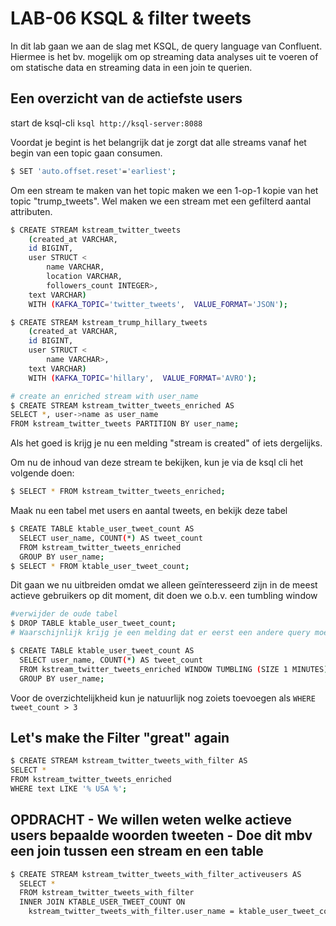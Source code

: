 # LAB-06 KSQL & filter tweets
In dit lab gaan we aan de slag met KSQL, de query language van Confluent. Hiermee is het bv. mogelijk om op streaming data analyses uit te voeren of om statische data en streaming data in een join te querien. 

## Een overzicht van de actiefste users

start de ksql-cli
```ksql http://ksql-server:8088```

Voordat je begint is het belangrijk dat je zorgt dat alle streams vanaf het begin van een topic gaan consumen.
```sh
$ SET 'auto.offset.reset'='earliest';
```

Om een stream te maken van het topic maken we een 1-op-1 kopie van het topic "trump_tweets". Wel maken we een stream met een gefilterd aantal attributen. 
```sh
$ CREATE STREAM kstream_twitter_tweets
    (created_at VARCHAR, 
    id BIGINT,
    user STRUCT <
        name VARCHAR, 
        location VARCHAR, 
        followers_count INTEGER>, 
    text VARCHAR) 
    WITH (KAFKA_TOPIC='twitter_tweets',  VALUE_FORMAT='JSON');

$ CREATE STREAM kstream_trump_hillary_tweets
    (created_at VARCHAR, 
    id BIGINT,
    user STRUCT <
        name VARCHAR>, 
    text VARCHAR) 
    WITH (KAFKA_TOPIC='hillary',  VALUE_FORMAT='AVRO');

# create an enriched stream with user_name
$ CREATE STREAM kstream_twitter_tweets_enriched AS
SELECT *, user->name as user_name
FROM kstream_twitter_tweets PARTITION BY user_name;
```

Als het goed is krijg je nu een melding "stream is created" of iets dergelijks.

Om nu de inhoud van deze stream te bekijken, kun je via de ksql cli het volgende doen:
```sh
$ SELECT * FROM kstream_twitter_tweets_enriched;
```

Maak nu een tabel met users en aantal tweets, en bekijk deze tabel
```sh
$ CREATE TABLE ktable_user_tweet_count AS
  SELECT user_name, COUNT(*) AS tweet_count
  FROM kstream_twitter_tweets_enriched 
  GROUP BY user_name;
$ SELECT * FROM ktable_user_tweet_count;
```

Dit gaan we nu uitbreiden omdat we alleen geïnteresseerd zijn in de meest actieve gebruikers op dit moment, dit doen we o.b.v. een tumbling window
```sh
#verwijder de oude tabel
$ DROP TABLE ktable_user_tweet_count;
# Waarschijnlijk krijg je een melding dat er eerst een andere query moet verwijderen, dit doe je met 'TERMINATE <query>'

$ CREATE TABLE ktable_user_tweet_count AS
  SELECT user_name, COUNT(*) AS tweet_count
  FROM kstream_twitter_tweets_enriched WINDOW TUMBLING (SIZE 1 MINUTES)
  GROUP BY user_name;
```
Voor de overzichtelijkheid kun je natuurlijk nog zoiets toevoegen als `WHERE tweet_count > 3`


## Let's make the Filter "great" again

```sh
$ CREATE STREAM kstream_twitter_tweets_with_filter AS
SELECT *
FROM kstream_twitter_tweets_enriched
WHERE text LIKE '% USA %';
```

## OPDRACHT - We willen weten welke actieve users bepaalde woorden tweeten - Doe dit mbv een join tussen een stream en een table 

```sh
$ CREATE STREAM kstream_twitter_tweets_with_filter_activeusers AS
  SELECT * 
  FROM kstream_twitter_tweets_with_filter
  INNER JOIN KTABLE_USER_TWEET_COUNT ON 
    kstream_twitter_tweets_with_filter.user_name = ktable_user_tweet_count.user_name;
```
